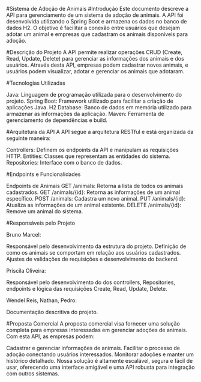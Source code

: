 #Sistema de Adoção de Animais
#Introdução
Este documento descreve a API para gerenciamento de um sistema de adoção de animais. A API foi desenvolvida utilizando o Spring Boot e armazena os dados no banco de dados H2. O objetivo é facilitar a conexão entre usuários que desejam adotar um animal e empresas que cadastram os animais disponíveis para adoção.

#Descrição do Projeto
A API permite realizar operações CRUD (Create, Read, Update, Delete) para gerenciar as informações dos animais e dos usuários. Através desta API, empresas podem cadastrar novos animais, e usuários podem visualizar, adotar e gerenciar os animais que adotaram.

#Tecnologias Utilizadas

Java: Linguagem de programação utilizada para o desenvolvimento do projeto.
Spring Boot: Framework utilizado para facilitar a criação de aplicações Java.
H2 Database: Banco de dados em memória utilizado para armazenar as informações da aplicação.
Maven: Ferramenta de gerenciamento de dependências e build.

#Arquitetura da API
A API segue a arquitetura RESTful e está organizada da seguinte maneira:

Controllers: Definem os endpoints da API e manipulam as requisições HTTP.
Entities: Classes que representam as entidades do sistema.
Repositories: Interface com o banco de dados.

#Endpoints e Funcionalidades

Endpoints de Animais
GET /animals: Retorna a lista de todos os animais cadastrados.
GET /animals/{id}: Retorna as informações de um animal específico.
POST /animals: Cadastra um novo animal.
PUT /animals/{id}: Atualiza as informações de um animal existente.
DELETE /animals/{id}: Remove um animal do sistema.

#Responsáveis pelo Projeto

Bruno Marcel:

Responsável pelo desenvolvimento da estrutura do projeto. Definição de como os animais se comportam em relação aos usuários cadastrados.
Ajustes de validações de requisições e desenvolvimento do backend.

Priscila Oliveira:

Responsável pelo desenvolvimento do dos controllers, Repositories, endpoints e lógica das requisições Create, Read, Update, Delete.

Wendel Reis, Nathan, Pedro:

Documentação descritiva do projeto.

#Proposta Comercial
A proposta comercial visa fornecer uma solução completa para empresas interessadas em gerenciar adoções de animais. Com esta API, as empresas podem:

Cadastrar e gerenciar informações de animais.
Facilitar o processo de adoção conectando usuários interessados.
Monitorar adoções e manter um histórico detalhado.
Nossa solução é altamente escalável, segura e fácil de usar, oferecendo uma interface amigável e uma API robusta para integração com outros sistemas.
